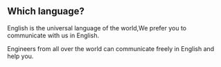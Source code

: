 ## Which language?

English is the universal language of the world,We prefer you to communicate with us in English.

Engineers from all over the world can communicate freely in English and help you.